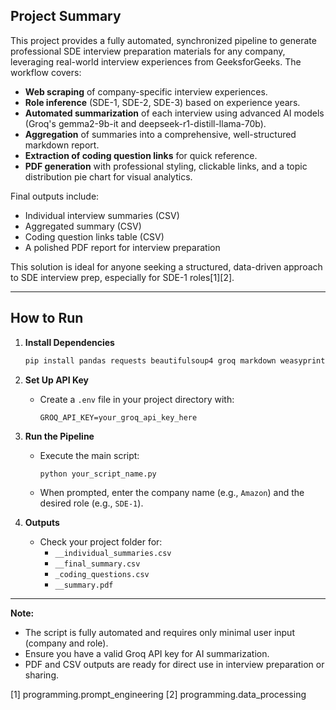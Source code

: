 ## Project Summary

This project provides a fully automated, synchronized pipeline to generate professional SDE interview preparation materials for any company, leveraging real-world interview experiences from GeeksforGeeks. The workflow covers:

- **Web scraping** of company-specific interview experiences.
- **Role inference** (SDE-1, SDE-2, SDE-3) based on experience years.
- **Automated summarization** of each interview using advanced AI models (Groq's gemma2-9b-it and deepseek-r1-distill-llama-70b).
- **Aggregation** of summaries into a comprehensive, well-structured markdown report.
- **Extraction of coding question links** for quick reference.
- **PDF generation** with professional styling, clickable links, and a topic distribution pie chart for visual analytics.

Final outputs include:
- Individual interview summaries (CSV)
- Aggregated summary (CSV)
- Coding question links table (CSV)
- A polished PDF report for interview preparation

This solution is ideal for anyone seeking a structured, data-driven approach to SDE interview prep, especially for SDE-1 roles[1][2].

---

## How to Run

1. **Install Dependencies**

   ```bash
   pip install pandas requests beautifulsoup4 groq markdown weasyprint matplotlib python-dotenv
   ```

2. **Set Up API Key**

   - Create a `.env` file in your project directory with:
     ```
     GROQ_API_KEY=your_groq_api_key_here
     ```

3. **Run the Pipeline**

   - Execute the main script:
     ```bash
     python your_script_name.py
     ```

   - When prompted, enter the company name (e.g., `Amazon`) and the desired role (e.g., `SDE-1`).

4. **Outputs**

   - Check your project folder for:
     - `__individual_summaries.csv`
     - `__final_summary.csv`
     - `_coding_questions.csv`
     - `__summary.pdf`

---

**Note:**  
- The script is fully automated and requires only minimal user input (company and role).
- Ensure you have a valid Groq API key for AI summarization.
- PDF and CSV outputs are ready for direct use in interview preparation or sharing.

[1] programming.prompt_engineering
[2] programming.data_processing
